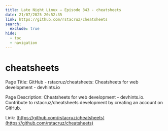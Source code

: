 ```yaml
---
title: Late Night Linux – Episode 343 - cheatsheets
date: 21/07/2025 20:52:35
link: https://github.com/rstacruz/cheatsheets
search:
  exclude: true
hide:
  - toc
  - navigation
---
```


# cheatsheets

Page Title: GitHub - rstacruz/cheatsheets: Cheatsheets for web development - devhints.io

Page Description: Cheatsheets for web development - devhints.io. Contribute to rstacruz/cheatsheets development by creating an account on GitHub. 

Link: [https://github.com/rstacruz/cheatsheets](https://github.com/rstacruz/cheatsheets)